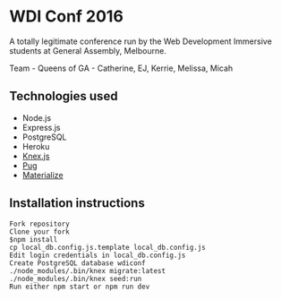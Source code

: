 # WDI Conf 2016

A totally legitimate conference run by the Web Development Immersive students at General Assembly, Melbourne.

Team - Queens of GA - Catherine, EJ, Kerrie, Melissa, Micah

## Technologies used
- Node.js
- Express.js
- PostgreSQL
- Heroku
- [Knex.js](http://knexjs.org/)
- [Pug](http://pugjs.org)
- [Materialize](http://materializecss.com/)

## Installation instructions
```
Fork repository
Clone your fork
$npm install
cp local_db.config.js.template local_db.config.js
Edit login credentials in local_db.config.js
Create PostgreSQL database wdiconf
./node_modules/.bin/knex migrate:latest
./node_modules/.bin/knex seed:run
Run either npm start or npm run dev
```
